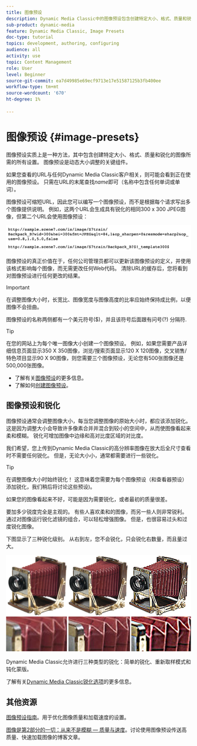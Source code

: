 ```yaml
---
title: 图像预设
description: Dynamic Media Classic中的图像预设包含创建特定大小、格式、质量和锐化的图像所需的所有设置。 图像预设是动态大小调整的关键组件。 在Dynamic Media Classic中查看URL时，您可以轻松查看图像预设是否正在使用。 了解图像预设、为何有用以及如何创建图像预设。
sub-product: dynamic-media
feature: Dynamic Media Classic, Image Presets
doc-type: tutorial
topics: development, authoring, configuring
audience: all
activity: use
topic: Content Management
role: User
level: Beginner
source-git-commit: ea7d49985e69ecf9713e17e51587125b3fb400ee
workflow-type: tm+mt
source-wordcount: '670'
ht-degree: 1%

---
```



# 图像预设 {#image-presets}

图像预设实质上是一种方法，其中包含创建特定大小、格式、质量和锐化的图像所需的所有设置。 图像预设是动态大小调整的关键组件。

如果您查看的URL与任何Dynamic Media Classic客户相关，则可能会看到正在使用的图像预设。 只需在URL的末尾查找$name$即可（名称中包含任何单词或单词）。

图像预设可缩短URL，因此您可以编写一个图像预设，而不是根据每个请求写出多个图像提供说明。 例如，这两个URL会生成具有锐化的相同300 x 300 JPEG图像，但第二个URL会使用图像预设：

![图像](assets/image-presets/image-preset-2.png)

图像预设的真正价值在于，任何公司管理员都可以更新该图像预设的定义，并使用该格式影响每个图像，而无需更改任何Web代码。 清除URL的缓存后，您将看到对图像预设进行任何更改的结果。

>[!IMPORTANT]
>
>在调整图像大小时，长宽比、图像宽度与图像高度的比率应始终保持成比例，以便图像不会扭曲。

图像预设的名称两侧都有一个美元符号($)，并且该符号后面跟有问号(?) 分隔符.

>[!TIP]
>
>在您的网站上为每个唯一图像大小创建一个图像预设。 例如，如果您需要产品详细信息页面显示350 X 350图像，浏览/搜索页面显示120 X 120图像，交叉销售/特色项目显示90 X 90图像，则您需要三个图像预设，无论您有500张图像还是500,000张图像。

- 了解有关[图像预设](https://experienceleague.adobe.com/docs/dynamic-media-classic/using/image-sizing/setting-image-presets.html)的更多信息。
- 了解如何[创建图像预设](https://experienceleague.adobe.com/docs/dynamic-media-classic/using/image-sizing/setting-image-presets.html#creating-an-image-preset)。

## 图像预设和锐化

图像预设通常会调整图像大小，每当您调整图像的原始大小时，都应该添加锐化。 这是因为调整大小会导致许多像素合并并混合到较小的空间中，从而使图像看起来柔和模糊。 锐化可增加图像中边缘和高对比度区域的对比度。

我们希望，您上传到Dynamic Media Classic的高分辨率图像在放大后全尺寸查看时不需要任何锐化。 但是，无论大小小，通常都需要进行一些锐化。

>[!TIP]
>
>在调整图像大小时始终锐化！ 这意味着您需要为每个图像预设（和查看器预设）添加锐化，我们稍后将讨论这些预设)。
>
>如果您的图像看起来不好，可能是因为需要锐化，或者最初的质量很差。

要加多少锐度完全是主观的。 有些人喜欢柔和的图像，而另一些人则非常锐利。 通过对图像运行锐化滤镜的组合，可以轻松增强图像。 但是，也很容易过头和过度锐化图像。

下图显示了三种锐化级别。 从右到左，您不会锐化，只会锐化右数量，而且量过大。

![图像](assets/image-presets/image-presets-1.jpg)

Dynamic Media Classic允许进行三种类型的锐化：简单的锐化、重新取样模式和钝化蒙版。

了解有关[Dynamic Media Classic锐化选项](https://experienceleague.adobe.com/docs/dynamic-media-classic/using/master-files/sharpening-image.html#sharpening_an_image)的更多信息。

## 其他资源

[图像预设指南](https://www.adobe.com/content/dam/www/us/en/experience-manager/pdfs/dynamic-media-image-preset-guide.pdf)。用于优化图像质量和加载速度的设置。

[图像是第2部分的一切：从来不是模糊 — 质量与速度](https://theblog.adobe.com/image-is-everything-part-2-its-never-just-a-blur-quality-versus-speed/)。讨论使用图像预设传送高质量、快速加载图像的博客文章。
